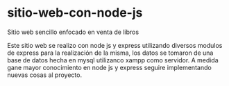 # sitio-web-con-node-js
Sitio web sencillo enfocado en venta de libros

Este sitio web se realizo con node js y express utilizando diversos modulos de express para la realización de la misma, los datos se tomaron de una base de datos hecha en mysql utilizanco xampp como servidor.
A medida gane mayor conocimiento en node js y express seguire implementando nuevas cosas al proyecto.
